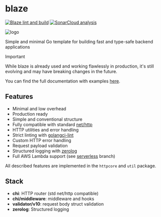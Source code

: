 # blaze

[![Blaze lint and build](https://github.com/paologaleotti/blaze/actions/workflows/build.yml/badge.svg)](https://github.com/paologaleotti/blaze/actions/workflows/build.yml)
[![SonarCloud analysis](https://github.com/paologaleotti/blaze/actions/workflows/sonarcloud.yml/badge.svg)](https://github.com/paologaleotti/blaze/actions/workflows/sonarcloud.yml)

![logo](https://github.com/paologaleotti/blaze/assets/45665769/a0c691df-b76b-4a4a-ac44-c622dd458352)

Simple and minimal Go template for building fast and type-safe backend applications

> [!IMPORTANT]
> While blaze is already used and working flawlessly in production, it's still evolving and may have breaking changes in the future.

You can find the full documentation with examples [here](https://github.com/paologaleotti/blaze/wiki).

## Features

- Minimal and low overhead
- Production ready
- Simple and conventional structure
- Fully compatible with standard [net/http](https://pkg.go.dev/net/http)
- HTTP utilities and error handling
- Strict linting with [golangci-lint](https://golangci-lint.run/)
- Custom HTTP error handling
- Request payload validation
- Structured logging with [zerolog](https://github.com/rs/zerolog)
- Full AWS Lambda support (see [serverless](https://github.com/paologaleotti/blaze/tree/feature/serverless) branch)

All described features are implemented in the `httpcore` and `util` package.

## Stack

- **chi**: HTTP router (std net/http compatible)
- **chi/middleware**: middleware and hooks
- **validator/v10**: request body struct validation
- **zerolog**: Structured logging
